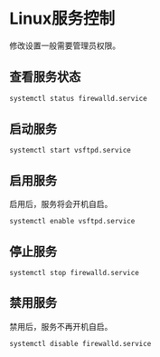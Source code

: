 # Linux服务控制

修改设置一般需要管理员权限。

## 查看服务状态

``` bash
systemctl status firewalld.service
```

## 启动服务

``` shell
systemctl start vsftpd.service
```

## 启用服务

启用后，服务将会开机自启。

``` shell
systemctl enable vsftpd.service
```

## 停止服务

``` shell
systemctl stop firewalld.service
```

## 禁用服务

禁用后，服务不再开机自启。

``` shell
systemctl disable firewalld.service
```

